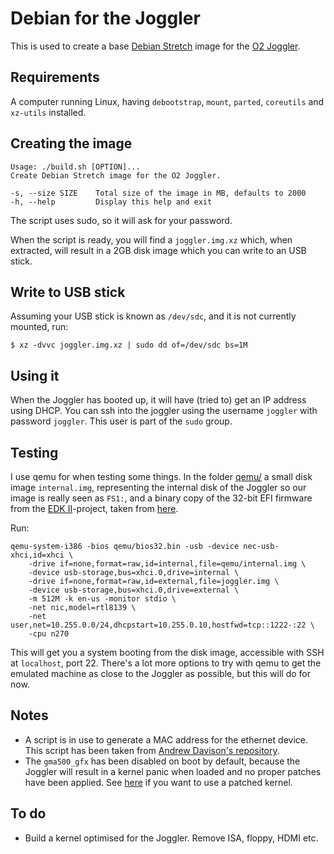 # Debian for the Joggler

This is used to create a base [Debian Stretch](https://www.debian.org/) image for
the [O2 Joggler](https://en.wikipedia.org/wiki/O2_Joggler).

## Requirements

A computer running Linux, having `debootstrap`, `mount`, `parted`, `coreutils`
and `xz-utils` installed.

## Creating the image

    Usage: ./build.sh [OPTION]...
    Create Debian Stretch image for the O2 Joggler.
    
    -s, --size SIZE    Total size of the image in MB, defaults to 2000
    -h, --help         Display this help and exit

The script uses sudo, so it will ask for your password.

When the script is ready, you will find a `joggler.img.xz` which, when
extracted, will result in a 2GB disk image which you can write to an
USB stick.

## Write to USB stick

Assuming your USB stick is known as `/dev/sdc`, and it is not currently
mounted, run:

    $ xz -dvvc joggler.img.xz | sudo dd of=/dev/sdc bs=1M

## Using it

When the Joggler has booted up, it will have (tried to) get an IP address
using DHCP. You can ssh into the joggler using the username `joggler` with
password `joggler`. This user is part of the `sudo` group.

## Testing

I use qemu for when testing some things. In the folder [qemu/](qemu/) a small
disk image `internal.img`, representing the internal disk of the Joggler so
our image is really seen as `FS1:`, and a binary copy of the 32-bit EFI
firmware from the [EDK II](https://github.com/tianocore/edk2)-project, taken
from [here](https://github.com/BlankOn/ovmf-blobs).

Run:

    qemu-system-i386 -bios qemu/bios32.bin -usb -device nec-usb-xhci,id=xhci \
        -drive if=none,format=raw,id=internal,file=qemu/internal.img \
        -device usb-storage,bus=xhci.0,drive=internal \
        -drive if=none,format=raw,id=external,file=joggler.img \
        -device usb-storage,bus=xhci.0,drive=external \
        -m 512M -k en-us -monitor stdio \
        -net nic,model=rtl8139 \
        -net user,net=10.255.0.0/24,dhcpstart=10.255.0.10,hostfwd=tcp::1222-:22 \
        -cpu n270

This will get you a system booting from the disk image, accessible with SSH at
`localhost`, port 22. There's a lot more options to try with qemu to get the
emulated machine as close to the Joggler as possible, but this will do for now.

## Notes

* A script is in use to generate a MAC address for the ethernet device. This
  script has been taken from [Andrew Davison's repository](https://github.com/andydvsn/OpenFrame-Ubuntu/).
* The `gma500_gfx` has been disabled on boot by default, because the Joggler
  will result in a kernel panic when loaded and no proper patches have been
  applied. See [here](kernel/) if you want to use a patched kernel.

## To do

* Build a kernel optimised for the Joggler. Remove ISA, floppy, HDMI etc.
